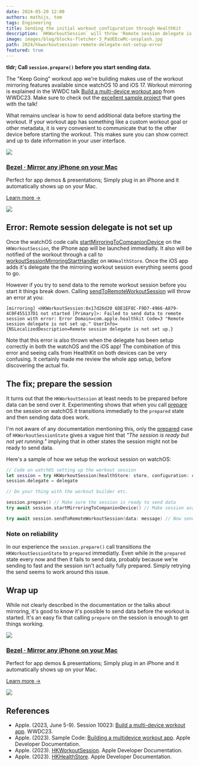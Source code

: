 ```yaml
---
date: 2024-05-20 12:00
authors: mathijs, tom
tags: Engineering
title: Sending the initial workout configuration through HealthKit
description: `HKWorkoutSession` will throw 'Remote session delegate is not set up' errors at you when sending data too soon. So how do we share data before starting the actual workout? 
image: images/blog/blocks-fletcher-3_PaUEEcwMc-unsplash.jpg
path: 2024/hkworkoutsession-remote-delegate-not-setup-error
featured: true
---
```


**tldr; Call `session.prepare()` before you start sending data.**

The "Keep Going" workout app we're building makes use of the workout mirroring features available since watchOS 10 and iOS 17. Workout mirroring is explained in the WWDC talk [Build a multi-device workout app](https://developer.apple.com/wwdc23/10023) from WWDC23. Make sure to check out the [excellent sample project](https://developer.apple.com/documentation/healthkit/workouts_and_activity_rings/building_a_multidevice_workout_app) that goes with the talk!

What remains unclear is how to send additional data before starting the workout. If your workout app has something like a custom workout goal or other metadata, it is very convenient to communicate that to the other device before starting the workout. This makes sure you can show correct and up to date information in your user interface.

<div class="not-prose flex space-x-4 border-2 border-orange-500 rounded-lg pl-4 pr-6 py-6 mt-8 -mb-6">
    <div class="flex-initial">
        <a href="/bezel?utm_source=nonstrict&utm_medium=blog&utm_content=hkworkoutsession-remote-delegate-not-setup-error" target="_blank"><img src="/images/bezel-icon.png" class="max-h-full max-w-10 m-0"></a>
    </div>
    <div class="flex-initial">
        <h3 class="text-2xl font-bold text-black hover:text-orange-500 leading-relaxed mt-0 mb-2"><a href="/bezel?utm_source=nonstrict&utm_medium=blog&utm_content=hkworkoutsession-remote-delegate-not-setup-error" target="_blank">Bezel · Mirror any iPhone on your Mac</a></h3>
        <p class="mb-2">Perfect for app demos & presentations; Simply plug in an iPhone and it automatically shows up on your Mac.</p>
        <p><a href="/bezel?utm_source=nonstrict&utm_medium=blog&utm_content=hkworkoutsession-remote-delegate-not-setup-error" target="_blank" class="text-orange hover:text-orange-500 underline font-medium">Learn more →</a></p> 
    </div>
    <div class="flex-initial hidden md:block">
        <a href="/bezel?utm_source=nonstrict&utm_medium=blog&utm_content=hkworkoutsession-remote-delegate-not-setup-error" target="_blank">
            <img src="/images/bezel-still.jpg" class="max-h-full max-w-36 rounded-md bg-white/5 ring-1 ring-gray-600/50 dark:ring-white/50 lg:mt-auto">
        </a>
    </div>
</div>

## Error: Remote session delegate is not set up

Once the watchOS code calls [startMirroringToCompanionDevice](https://developer.apple.com/documentation/healthkit/hkworkoutsession/4165515-startmirroringtocompaniondevice) on the `HKWorkoutSession`, the iPhone app will be launched immediatly. It also will be notified of the workout through a call to [workoutSessionMirroringStartHandler](https://developer.apple.com/documentation/healthkit/hkhealthstore/4172878-workoutsessionmirroringstarthand) on `HKHealthStore`. Once the iOS app adds it's delegate the the mirroring workout session everything seems good to go.

However if you try to send data to the remote workout session before you start it things break down. Calling [sendToRemoteWorkoutSession](https://developer.apple.com/documentation/healthkit/hkworkoutsession/4126899-sendtoremoteworkoutsession) will throw an error at you:

```
[mirroring] <HKWorkoutSession:0x17d26d20 6DE1EF8C-F9D7-4966-A879-4C0F455137D1 not started [Primary]>: Failed to send data to remote session with error: Error Domain=com.apple.healthkit Code=3 "Remote session delegate is not set up." UserInfo={NSLocalizedDescription=Remote session delegate is not set up.}
```

Note that this error is also thrown when the delegate has been setup correctly in both the watchOS and the iOS app! The combination of this error and seeing calls from HealthKit on both devices can be very confusing. It certainly made me review the whole app setup, before discovering the actual fix.

## The fix; prepare the session

It turns out that the `HKWorkoutSession` at least needs to be prepared before data can be send over it. Experimenting shows that when you call [prepare](https://developer.apple.com/documentation/healthkit/hkworkoutsession/2994353-prepare) on the session on watchOS it transitions immediatly to the `prepared` state and then sending data does work.

I'm not aware of any documentation mentioning this, only the [prepared](https://developer.apple.com/documentation/healthkit/hkworkoutsessionstate/prepared) case of `HKWorkoutSessionState` gives a vague hint that *"The session is ready but not yet running."* implying that in other states the session might not be ready to send data.

Here's a sample of how we setup the workout session on watchOS:

```swift
// Code on watchOS setting up the workout session
let session = try HKWorkoutSession(healthStore: store, configuration: config)
session.delegate = delegate

// Do your thing with the workout builder etc.

session.prepare() // Make sure the session is ready to send data
try await session.startMirroringToCompanionDevice() // Make session available on iPhone

try await session.sendToRemoteWorkoutSession(data: message) // Now send additional data about the workout!
```

### Note on reliability

In our experience the `session.prepare()` call transitions the `HKWorkoutSessionState` to `prepared` immediatly. Even while in the `prepared` state every now and then it fails to send data, probably because we're sending to fast and the session isn't actually fully prepared. Simply retrying the send seems to work around this issue.

## Wrap up

While not clearly described in the documentation or the talks about mirroring, it's good to know it's possible to send data before the workout is started. It's an easy fix that calling `prepare` on the session is enough to get things working.

<div class="not-prose flex space-x-4 border-2 border-orange-500 rounded-lg pl-4 pr-6 py-6 mt-8 -mb-6">
    <div class="flex-initial">
        <a href="/bezel?utm_source=nonstrict&utm_medium=blog&utm_content=hkworkoutsession-remote-delegate-not-setup-error" target="_blank"><img src="/images/bezel-icon.png" class="max-h-full max-w-10 m-0"></a>
    </div>
    <div class="flex-initial">
        <h3 class="text-2xl font-bold text-black hover:text-orange-500 leading-relaxed mt-0 mb-2"><a href="/bezel?utm_source=nonstrict&utm_medium=blog&utm_content=hkworkoutsession-remote-delegate-not-setup-error" target="_blank">Bezel · Mirror any iPhone on your Mac</a></h3>
        <p class="mb-2">Perfect for app demos & presentations; Simply plug in an iPhone and it automatically shows up on your Mac.</p>
        <p><a href="/bezel?utm_source=nonstrict&utm_medium=blog&utm_content=hkworkoutsession-remote-delegate-not-setup-error" target="_blank" class="text-orange hover:text-orange-500 underline font-medium">Learn more →</a></p> 
    </div>
    <div class="flex-initial hidden md:block">
        <a href="/bezel?utm_source=nonstrict&utm_medium=blog&utm_content=hkworkoutsession-remote-delegate-not-setup-error" target="_blank">
            <img src="/images/bezel-still.jpg" class="max-h-full max-w-36 rounded-md bg-white/5 ring-1 ring-gray-600/50 dark:ring-white/50 lg:mt-auto">
        </a>
    </div>
</div>

## References

- Apple. (2023, June 5-9). Session 10023: [Build a multi-device workout app](https://developer.apple.com/wwdc23/10023). WWDC23.
- Apple. (2023). Sample Code: [Building a multidevice workout app](https://developer.apple.com/documentation/healthkit/workouts_and_activity_rings/building_a_multidevice_workout_app). Apple Developer Documentation.
- Apple. (2023). [HKWorkoutSession](https://developer.apple.com/documentation/healthkit/hkworkoutsession). Apple Developer Documentation.
- Apple. (2023). [HKHealthStore](https://developer.apple.com/documentation/healthkit/hkhealthstore). Apple Developer Documentation.
